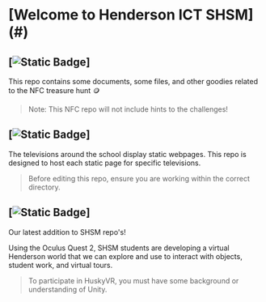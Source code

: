 # [Welcome to Henderson ICT SHSM] (#)

## [![Static Badge](https://img.shields.io/badge/HUSKY-NFC-yellow?link=https%3A%2F%2Fgithub.com%2Fmrrilett%2FICT-SHSM%2Ftree%2Fmain%2FHuskyNFC)]
This repo contains some documents, some files, and other goodies related to the NFC treasure hunt :coin:

> Note: This NFC repo will not include hints to the challenges!

## [![Static Badge](https://img.shields.io/badge/HUSKY-TV-blue?link=https%3A%2F%2Fgithub.com%2Fmrrilett%2FICT-SHSM%2Ftree%2Fmain%2FHuskyTV)]
The televisions around the school display static webpages. This repo is designed to host each static page for specific televisions.
  
> Before editing this repo, ensure you are working within the correct directory.

## [![Static Badge](https://img.shields.io/badge/HUSKY-VR-green?link=https%3A%2F%2Fgithub.com%2Fmrrilett%2FICT-SHSM%2Ftree%2Fmain%2FHuskyVR)]
Our latest addition to SHSM repo's!

Using the Oculus Quest 2, SHSM students are developing a virtual Henderson world that we can explore and use to interact with objects, student work, and virtual tours.

> To participate in HuskyVR, you must have some background or understanding of Unity.

